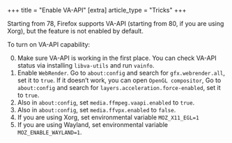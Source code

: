 +++
title = "Enable VA-API"
[extra]
article_type = "Tricks"
+++

Starting from 78, Firefox supports VA-API (starting from 80, if you are using Xorg), but the feature is not enabled by default.

To turn on VA-API capability:

0. Make sure VA-API is working in the first place. You can check VA-API status via installing `libva-utils` and run `vainfo`.
1. Enable `WebRender`. Go to `about:config` and search for `gfx.webrender.all`, set it to `true`.  If it doesn’t work, you can open `OpenGL compositor`, Go to `about:config` and search for `layers.acceleration.force-enabled`, set it to `true`.
2. Also in `about:config`, set `media.ffmpeg.vaapi.enabled` to `true`.
3. Also in `about:config`, set `media.ffvpx.enabled` to `false`.
4. If you are using Xorg, set environmental variable `MOZ_X11_EGL=1`
5. If you are using Wayland, set environmental variable `MOZ_ENABLE_WAYLAND=1`.
